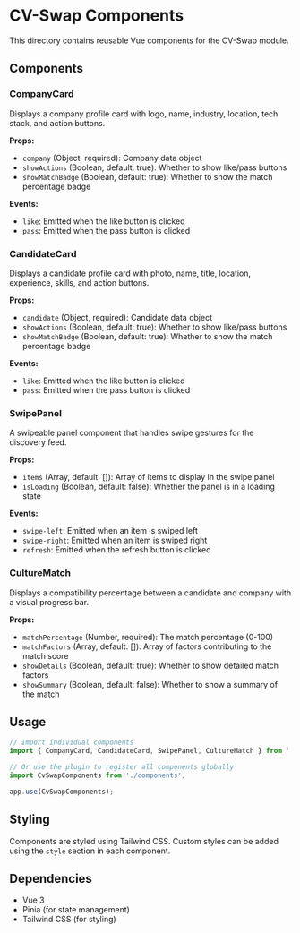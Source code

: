 # CV-Swap Components

This directory contains reusable Vue components for the CV-Swap module.

## Components

### CompanyCard
Displays a company profile card with logo, name, industry, location, tech stack, and action buttons.

**Props:**
- `company` (Object, required): Company data object
- `showActions` (Boolean, default: true): Whether to show like/pass buttons
- `showMatchBadge` (Boolean, default: true): Whether to show the match percentage badge

**Events:**
- `like`: Emitted when the like button is clicked
- `pass`: Emitted when the pass button is clicked

### CandidateCard
Displays a candidate profile card with photo, name, title, location, experience, skills, and action buttons.

**Props:**
- `candidate` (Object, required): Candidate data object
- `showActions` (Boolean, default: true): Whether to show like/pass buttons
- `showMatchBadge` (Boolean, default: true): Whether to show the match percentage badge

**Events:**
- `like`: Emitted when the like button is clicked
- `pass`: Emitted when the pass button is clicked

### SwipePanel
A swipeable panel component that handles swipe gestures for the discovery feed.

**Props:**
- `items` (Array, default: []): Array of items to display in the swipe panel
- `isLoading` (Boolean, default: false): Whether the panel is in a loading state

**Events:**
- `swipe-left`: Emitted when an item is swiped left
- `swipe-right`: Emitted when an item is swiped right
- `refresh`: Emitted when the refresh button is clicked

### CultureMatch
Displays a compatibility percentage between a candidate and company with a visual progress bar.

**Props:**
- `matchPercentage` (Number, required): The match percentage (0-100)
- `matchFactors` (Array, default: []): Array of factors contributing to the match score
- `showDetails` (Boolean, default: true): Whether to show detailed match factors
- `showSummary` (Boolean, default: false): Whether to show a summary of the match

## Usage

```javascript
// Import individual components
import { CompanyCard, CandidateCard, SwipePanel, CultureMatch } from './components';

// Or use the plugin to register all components globally
import CvSwapComponents from './components';

app.use(CvSwapComponents);
```

## Styling

Components are styled using Tailwind CSS. Custom styles can be added using the `style` section in each component.

## Dependencies

- Vue 3
- Pinia (for state management)
- Tailwind CSS (for styling)
